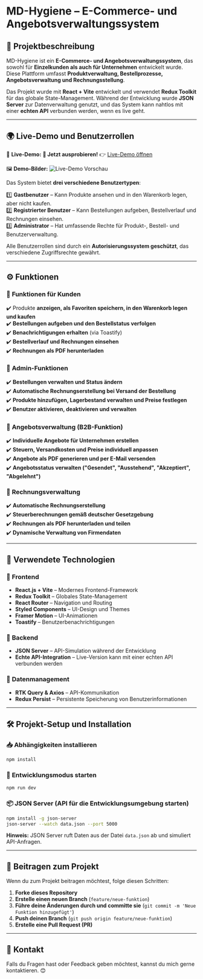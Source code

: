 # **MD-Hygiene – E-Commerce- und Angebotsverwaltungssystem**

## 🚀 **Projektbeschreibung**
MD-Hygiene ist ein **E-Commerce- und Angebotsverwaltungssystem**, das sowohl für **Einzelkunden als auch für Unternehmen** entwickelt wurde. Diese Plattform umfasst **Produktverwaltung, Bestellprozesse, Angebotsverwaltung und Rechnungsstellung**.

Das Projekt wurde mit **React + Vite** entwickelt und verwendet **Redux Toolkit** für das globale State-Management. Während der Entwicklung wurde **JSON Server** zur Datenverwaltung genutzt, und das System kann nahtlos mit einer **echten API** verbunden werden, wenn es live geht.

---

## 🌍 **Live-Demo und Benutzerrollen**
🔗 **Live-Demo:** 
**🚀 Jetzt ausprobieren!** 👉 [Live-Demo öffnen](https://md-hygiene.onrender.com/)

🖼️ **Demo-Bilder:** 
![Live-Demo Vorschau](https://github.com/Orhanguezel/MD-Hygiene/demo.png)

Das System bietet **drei verschiedene Benutzertypen**:

1️⃣ **Gastbenutzer** – Kann Produkte ansehen und in den Warenkorb legen, aber nicht kaufen.  
2️⃣ **Registrierter Benutzer** – Kann Bestellungen aufgeben, Bestellverlauf und Rechnungen einsehen.  
3️⃣ **Administrator** – Hat umfassende Rechte für Produkt-, Bestell- und Benutzerverwaltung.  

Alle Benutzerrollen sind durch ein **Autorisierungssystem geschützt**, das verschiedene Zugriffsrechte gewährt.

---

## ⚙️ **Funktionen**
### 🛒 **Funktionen für Kunden**
✔️ Produkte **anzeigen, als Favoriten speichern, in den Warenkorb legen und kaufen**  
✔️ **Bestellungen aufgeben und den Bestellstatus verfolgen**  
✔️ **Benachrichtigungen erhalten** (via Toastify)  
✔️ **Bestellverlauf und Rechnungen einsehen**  
✔️ **Rechnungen als PDF herunterladen**  

### 🏢 **Admin-Funktionen**
✔️ **Bestellungen verwalten und Status ändern**  
✔️ **Automatische Rechnungserstellung bei Versand der Bestellung**  
✔️ **Produkte hinzufügen, Lagerbestand verwalten und Preise festlegen**  
✔️ **Benutzer aktivieren, deaktivieren und verwalten**  

### 📑 **Angebotsverwaltung (B2B-Funktion)**
✔️ **Individuelle Angebote für Unternehmen erstellen**  
✔️ **Steuern, Versandkosten und Preise individuell anpassen**  
✔️ **Angebote als PDF generieren und per E-Mail versenden**  
✔️ **Angebotsstatus verwalten ("Gesendet", "Ausstehend", "Akzeptiert", "Abgelehnt")**  

### 📜 **Rechnungsverwaltung**
✔️ **Automatische Rechnungserstellung**  
✔️ **Steuerberechnungen gemäß deutscher Gesetzgebung**  
✔️ **Rechnungen als PDF herunterladen und teilen**  
✔️ **Dynamische Verwaltung von Firmendaten**  

---

## 🔧 **Verwendete Technologien**
### 📌 **Frontend**
- **React.js + Vite** – Modernes Frontend-Framework
- **Redux Toolkit** – Globales State-Management
- **React Router** – Navigation und Routing
- **Styled Components** – UI-Design und Themes
- **Framer Motion** – UI-Animationen
- **Toastify** – Benutzerbenachrichtigungen

### 📌 **Backend**
- **JSON Server** – API-Simulation während der Entwicklung
- **Echte API-Integration** – Live-Version kann mit einer echten API verbunden werden

### 📌 **Datenmanagement**
- **RTK Query & Axios** – API-Kommunikation
- **Redux Persist** – Persistente Speicherung von Benutzerinformationen

---

## 🛠 **Projekt-Setup und Installation**
### 📥 **Abhängigkeiten installieren**
```sh
npm install
```

### 🚀 **Entwicklungsmodus starten**
```sh
npm run dev
```

### 📦 **JSON Server (API für die Entwicklungsumgebung starten)**
```sh
npm install -g json-server
json-server --watch data.json --port 5000
```
**Hinweis:** JSON Server ruft Daten aus der Datei `data.json` ab und simuliert API-Anfragen.

---

## 🔄 **Beitragen zum Projekt**
Wenn du zum Projekt beitragen möchtest, folge diesen Schritten:

1. **Forke dieses Repository**  
2. **Erstelle einen neuen Branch** (`feature/neue-funktion`)  
3. **Führe deine Änderungen durch und committe sie** (`git commit -m 'Neue Funktion hinzugefügt'`)  
4. **Push deinen Branch** (`git push origin feature/neue-funktion`)  
5. **Erstelle eine Pull Request (PR)**  

---

## 📩 **Kontakt**
Falls du Fragen hast oder Feedback geben möchtest, kannst du mich gerne kontaktieren. 😊




